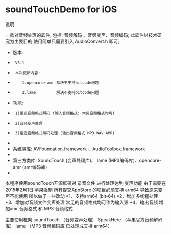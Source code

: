 # soundTouchDemo for iOS

说明: 

一款对音频处理的软件, 包括: 音频解码 、音频变声、音频编码; 此软件以技术研究为主要目的 使用简单只需要引入 AudioConvert.h 即可;
 * 版本: 
 *      V3.1
 *      本次更新内容:
 *         1.opencore-amr 解决不支持bitcode问题
 *         2.lame         解决不支持bitcode问题
 * 功能: 
 *      1)常见音频格式解码 (输入音频格式: 常见音频格式均可)
 *      2)音频变声处理
 *      3)指定音频格式编码处理 (输出音频格式 MP3 WAV AMR)
 *
 * 系统类库: AVFoundation.framework 、AudioToolbox.framework
 *
 * 第三方类库: SoundTouch (变声处理库)、 lame (MP3编码库)、opencore-amr (amr编码库)
 *

本程序使用soundTouch开源框架对 录音文件 进行处理达到 变声功能 由于需要在2015年2月1日 苹果强制 所有提交AppStore 的项目必须支持 arm64 导致原来变声不能使用 所以做了一些改动
*1、支持arm64 (bit-64)
*2、增加多线程处理
*3、增加对音频文件变声处理 常见的音频格式均可作为输入源 
*4、输出音频 增加amr 音频格式 和 MP3 音频格式 

主要使用框架 soundTouch （音频变声处理） SpeakHere （苹果官方音频解码库） lame （MP3 音频编码库  已处理成支持 arm64）
